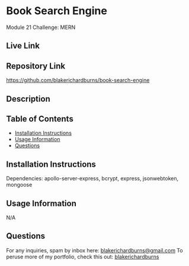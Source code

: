 # Book Search Engine
Module 21 Challenge: MERN

## Live Link


## Repository Link
https://github.com/blakerichardburns/book-search-engine

## Description


  ## Table of Contents
  * [Installation Instructions](#installation-instructions)
  * [Usage Information](#usage-information)
  * [Questions](#questions)

  ## Installation Instructions
  Dependencies: apollo-server-express, bcrypt, express, jsonwebtoken, mongoose

  ## Usage Information
  N/A

  ## Questions
  For any inquiries, spam by inbox here: blakerichardburns@gmail.com
  To peruse more of my portfolio, check this out: [blakerichardburns](https://github.com/blakerichardburns)